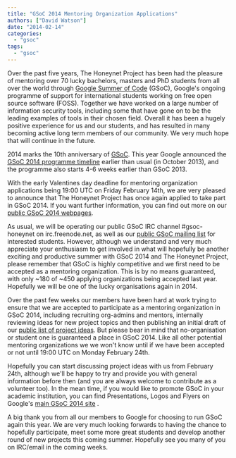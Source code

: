 ```yaml
---
title: "GSoC 2014 Mentoring Organization Applications"
authors: ["David Watson"]
date: "2014-02-14"
categories: 
  - "gsoc"
tags: 
  - "gsoc"
---
```


Over the past five years, The Honeynet Project has been had the pleasure of mentoring over 70 lucky bachelors, masters and PhD students from all over the world through [Google Summer of Code](https://developers.google.com/open-source/soc/) (GSoC), Google's ongoing programme of support for international students working on free open source software (FOSS). Together we have worked on a large number of information security tools, including some that have gone on to be the leading examples of tools in their chosen field. Overall it has been a hugely positive experience for us and our students, and has resulted in many becoming active long term members of our community. We very much hope that will continue in the future.  
  
2014 marks the 10th anniversary of [GSoC](https://developers.google.com/open-source/soc/). This year Google announced the [GSoC 2014 programme timeline](https://www.google-melange.com/gsoc/events/google/gsoc2014) earlier than usual (in October 2013), and the programme also starts 4-6 weeks earlier than GSoC 2013. 
  
With the early Valentines day deadline for mentoring organization applications being 19:00 UTC on Friday February 14th, we are very pleased to announce that The Honeynet Project has once again applied to take part in GSoC 2014. If you want further information, you can find out more on our [public GSoC 2014 webpages](https://www.honeynet.org/gsoc).  
  
As usual, we will be operating our public GSoC IRC channel #gsoc-honeynet on irc.freenode.net, as well as our [public GSoC mailing list](https://public.honeynet.org/mailman/listinfo/gsoc) for interested students. However, although we understand and very much appreciate your enthusiasm to get involved in what will hopefully be another exciting and productive summer with GSoC 2014 and The Honeynet Project, please remember that GSoC is highly competitive and we first need to be accepted as a mentoring organization. This is by no means guaranteed, with only ~180 of ~450 applying organizations being accepted last year. Hopefully we will be one of the lucky organisations again in 2014. 
  
Over the past few weeks our members have been hard at work trying to ensure that we are accepted to participate as a mentoring organization in GSoC 2014, including recruiting org-admins and mentors, internally reviewing ideas for new project topics and then publishing an initial draft of our [public list of project ideas](https://www.honeynet.org/gsoc/ideas). But please bear in mind that no-organisation or student one is guaranteed a place in GSoC 2014. Like all other potential mentoring organizations we we won't know until if we have been accepted or not until 19:00 UTC on Monday February 24th.  
  
Hopefully you can start discussing project ideas with us from February 24th, although we'll be happy to try and provide you with general information before then (and you are always welcome to contribute as a volunteer too). In the mean time, if you would like to promote GSoC in your academic institution, you can find Presentations, Logos and Flyers on Google's [main GSoC 2014 site](https://www.google-melange.com/gsoc/events/google/gsoc2014) .  
  
A big thank you from all our members to Google for choosing to run GSoC again this year. We are very much looking forwards to having the chance to hopefully participate, meet some more great students and develop another round of new projects this coming summer. Hopefully see you many of you on IRC/email in the coming weeks.
